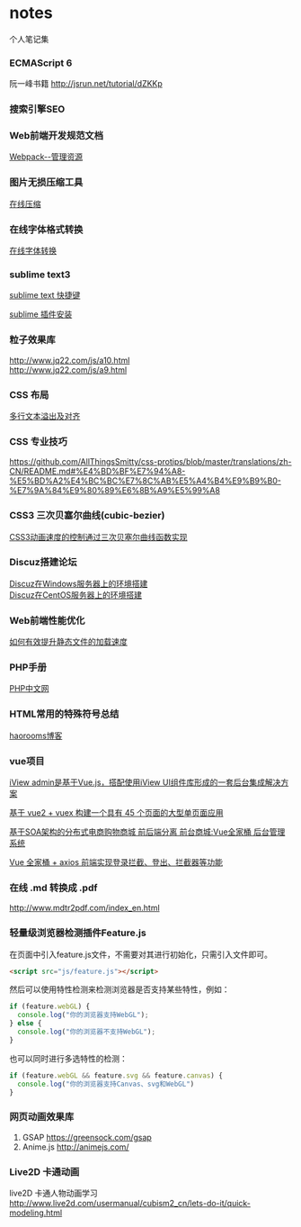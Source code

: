 # notes
个人笔记集

### ECMAScript 6
阮一峰书籍
http://jsrun.net/tutorial/dZKKp

### 搜索引擎SEO

### Web前端开发规范文档
[Webpack--管理资源](./specification.md)

### 图片无损压缩工具
[在线压缩](./compress.md)

### 在线字体格式转换
[在线字体转换](https://www.fontke.com/tool/convfont/)

### sublime text3
[sublime text 快捷键](./sublime.md)

[sublime 插件安装](./package.md)

### 粒子效果库
http://www.jq22.com/js/a10.html <br/>
http://www.jq22.com/js/a9.html

### CSS 布局
[多行文本溢出及对齐](./display.md)

### CSS 专业技巧
https://github.com/AllThingsSmitty/css-protips/blob/master/translations/zh-CN/README.md#%E4%BD%BF%E7%94%A8-%E5%BD%A2%E4%BC%BC%E7%8C%AB%E5%A4%B4%E9%B9%B0-%E7%9A%84%E9%80%89%E6%8B%A9%E5%99%A8

### CSS3 三次贝塞尔曲线(cubic-bezier)
[CSS3动画速度的控制通过三次贝塞尔曲线函数实现](./cubic.md)

### Discuz搭建论坛
[Discuz在Windows服务器上的环境搭建](./discuz.md) <br/>
[Discuz在CentOS服务器上的环境搭建](./discuz_centos.md)

### Web前端性能优化
[如何有效提升静态文件的加载速度](./jzsd.md)

### PHP手册
[PHP中文网](http://www.php.cn/toutiao-384729.html)

### HTML常用的特殊符号总结

[haorooms博客](http://www.haorooms.com/post/html_tsfh)

### vue项目

[iView admin是基于Vue.js，搭配使用iView UI组件库形成的一套后台集成解决方案](https://github.com/iview/iview-admin)

[基于 vue2 + vuex 构建一个具有 45 个页面的大型单页面应用](https://github.com/bailicangdu/vue2-elm)

[基于SOA架构的分布式电商购物商城 前后端分离 前台商城:Vue全家桶 后台管理系统](https://github.com/HurriedOn/xmall)

[Vue 全家桶 + axios 前端实现登录拦截、登出、拦截器等功能](https://github.com/superman66/vue-axios-github)

### 在线 .md 转换成 .pdf
http://www.mdtr2pdf.com/index_en.html

### 轻量级浏览器检测插件Feature.js

在页面中引入feature.js文件，不需要对其进行初始化，只需引入文件即可。
```html
<script src="js/feature.js"></script>
```
然后可以使用特性检测来检测浏览器是否支持某些特性，例如：
```js
if (feature.webGL) {
  console.log("你的浏览器支持WebGL");
} else {
  console.log("你的浏览器不支持WebGL");
}
```
也可以同时进行多选特性的检测：
```js
if (feature.webGL && feature.svg && feature.canvas) {
  console.log("你的浏览器支持Canvas、svg和WebGL")
}
```

### 网页动画效果库
1. GSAP  https://greensock.com/gsap  <br/>
2. Anime.js http://animejs.com/


### Live2D 卡通动画
live2D 卡通人物动画学习
http://www.live2d.com/usermanual/cubism2_cn/lets-do-it/quick-modeling.html
